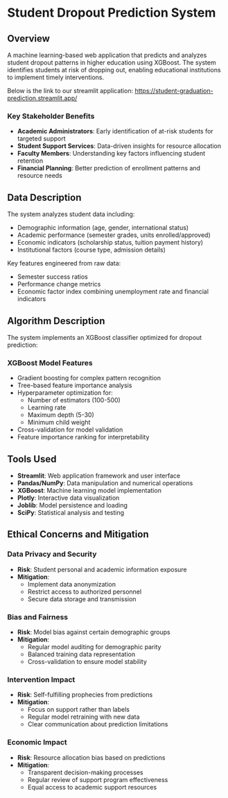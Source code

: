 # Student Dropout Prediction System

## Overview
A machine learning-based web application that predicts and analyzes student dropout patterns in higher education using XGBoost. The system identifies students at risk of dropping out, enabling educational institutions to implement timely interventions.

Below is the link to our streamlit application:
https://student-graduation-prediction.streamlit.app/
 

### Key Stakeholder Benefits
- **Academic Administrators**: Early identification of at-risk students for targeted support
- **Student Support Services**: Data-driven insights for resource allocation
- **Faculty Members**: Understanding key factors influencing student retention
- **Financial Planning**: Better prediction of enrollment patterns and resource needs

## Data Description
The system analyzes student data including:
- Demographic information (age, gender, international status)
- Academic performance (semester grades, units enrolled/approved)
- Economic indicators (scholarship status, tuition payment history)
- Institutional factors (course type, admission details)

Key features engineered from raw data:
- Semester success ratios
- Performance change metrics
- Economic factor index combining unemployment rate and financial indicators

## Algorithm Description
The system implements an XGBoost classifier optimized for dropout prediction:

### XGBoost Model Features
- Gradient boosting for complex pattern recognition
- Tree-based feature importance analysis
- Hyperparameter optimization for:
  - Number of estimators (100-500)
  - Learning rate
  - Maximum depth (5-30)
  - Minimum child weight
- Cross-validation for model validation
- Feature importance ranking for interpretability

## Tools Used
- **Streamlit**: Web application framework and user interface
- **Pandas/NumPy**: Data manipulation and numerical operations
- **XGBoost**: Machine learning model implementation
- **Plotly**: Interactive data visualization
- **Joblib**: Model persistence and loading
- **SciPy**: Statistical analysis and testing

## Ethical Concerns and Mitigation

### Data Privacy and Security
- **Risk**: Student personal and academic information exposure
- **Mitigation**: 
  - Implement data anonymization
  - Restrict access to authorized personnel
  - Secure data storage and transmission

### Bias and Fairness
- **Risk**: Model bias against certain demographic groups
- **Mitigation**:
  - Regular model auditing for demographic parity
  - Balanced training data representation
  - Cross-validation to ensure model stability

### Intervention Impact
- **Risk**: Self-fulfilling prophecies from predictions
- **Mitigation**:
  - Focus on support rather than labels
  - Regular model retraining with new data
  - Clear communication about prediction limitations

### Economic Impact
- **Risk**: Resource allocation bias based on predictions
- **Mitigation**:
  - Transparent decision-making processes
  - Regular review of support program effectiveness
  - Equal access to academic support resources
